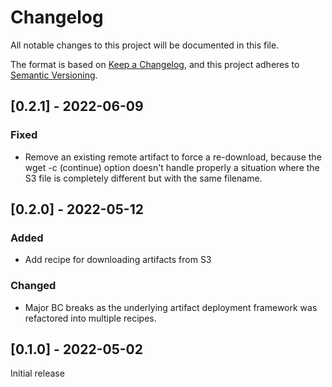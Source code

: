 # Changelog
All notable changes to this project will be documented in this file.

The format is based on [Keep a Changelog](https://keepachangelog.com/en/1.0.0/),
and this project adheres to [Semantic Versioning](https://semver.org/spec/v2.0.0.html).

## [0.2.1] - 2022-06-09
### Fixed
- Remove an existing remote artifact to force a re-download, because the wget -c (continue) option doesn't handle 
properly a situation where the S3 file is completely different but with the same filename.

## [0.2.0] - 2022-05-12
### Added
- Add recipe for downloading artifacts from S3
### Changed
- Major BC breaks as the underlying artifact deployment framework was refactored into multiple recipes.

## [0.1.0] - 2022-05-02
Initial release